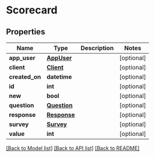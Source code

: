 # Scorecard

## Properties
Name | Type | Description | Notes
------------ | ------------- | ------------- | -------------
**app_user** | [**AppUser**](AppUser.md) |  | [optional] 
**client** | [**Client**](Client.md) |  | [optional] 
**created_on** | **datetime** |  | [optional] 
**id** | **int** |  | [optional] 
**new** | **bool** |  | [optional] 
**question** | [**Question**](Question.md) |  | [optional] 
**response** | [**Response**](Response.md) |  | [optional] 
**survey** | [**Survey**](Survey.md) |  | [optional] 
**value** | **int** |  | [optional] 

[[Back to Model list]](../README.md#documentation-for-models) [[Back to API list]](../README.md#documentation-for-api-endpoints) [[Back to README]](../README.md)

